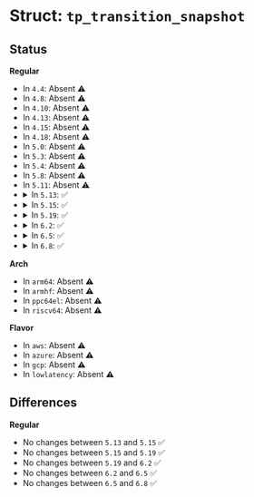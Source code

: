 # Struct: <code>tp_transition_snapshot</code>

## Status
<b>Regular</b>
<ul>
<li>
In <code>4.4</code>: Absent ⚠️
</li>
<li>
In <code>4.8</code>: Absent ⚠️
</li>
<li>
In <code>4.10</code>: Absent ⚠️
</li>
<li>
In <code>4.13</code>: Absent ⚠️
</li>
<li>
In <code>4.15</code>: Absent ⚠️
</li>
<li>
In <code>4.18</code>: Absent ⚠️
</li>
<li>
In <code>5.0</code>: Absent ⚠️
</li>
<li>
In <code>5.3</code>: Absent ⚠️
</li>
<li>
In <code>5.4</code>: Absent ⚠️
</li>
<li>
In <code>5.8</code>: Absent ⚠️
</li>
<li>
In <code>5.11</code>: Absent ⚠️
</li>
<li>
<details>
<summary>In <code>5.13</code>: ✅</summary>

```c
struct tp_transition_snapshot {
    long unsigned int rcu;
    long unsigned int srcu;
    bool ongoing;
};
```
</details>
</li>
<li>
<details>
<summary>In <code>5.15</code>: ✅</summary>

```c
struct tp_transition_snapshot {
    long unsigned int rcu;
    long unsigned int srcu;
    bool ongoing;
};
```
</details>
</li>
<li>
<details>
<summary>In <code>5.19</code>: ✅</summary>

```c
struct tp_transition_snapshot {
    long unsigned int rcu;
    long unsigned int srcu;
    bool ongoing;
};
```
</details>
</li>
<li>
<details>
<summary>In <code>6.2</code>: ✅</summary>

```c
struct tp_transition_snapshot {
    long unsigned int rcu;
    long unsigned int srcu;
    bool ongoing;
};
```
</details>
</li>
<li>
<details>
<summary>In <code>6.5</code>: ✅</summary>

```c
struct tp_transition_snapshot {
    long unsigned int rcu;
    long unsigned int srcu;
    bool ongoing;
};
```
</details>
</li>
<li>
<details>
<summary>In <code>6.8</code>: ✅</summary>

```c
struct tp_transition_snapshot {
    long unsigned int rcu;
    long unsigned int srcu;
    bool ongoing;
};
```
</details>
</li>
</ul>
<b>Arch</b>
<ul>
<li>
In <code>arm64</code>: Absent ⚠️
</li>
<li>
In <code>armhf</code>: Absent ⚠️
</li>
<li>
In <code>ppc64el</code>: Absent ⚠️
</li>
<li>
In <code>riscv64</code>: Absent ⚠️
</li>
</ul>
<b>Flavor</b>
<ul>
<li>
In <code>aws</code>: Absent ⚠️
</li>
<li>
In <code>azure</code>: Absent ⚠️
</li>
<li>
In <code>gcp</code>: Absent ⚠️
</li>
<li>
In <code>lowlatency</code>: Absent ⚠️
</li>
</ul>

## Differences
<b>Regular</b>
<ul>
<li>
No changes between <code>5.13</code> and <code>5.15</code> ✅
</li>
<li>
No changes between <code>5.15</code> and <code>5.19</code> ✅
</li>
<li>
No changes between <code>5.19</code> and <code>6.2</code> ✅
</li>
<li>
No changes between <code>6.2</code> and <code>6.5</code> ✅
</li>
<li>
No changes between <code>6.5</code> and <code>6.8</code> ✅
</li>
</ul>
